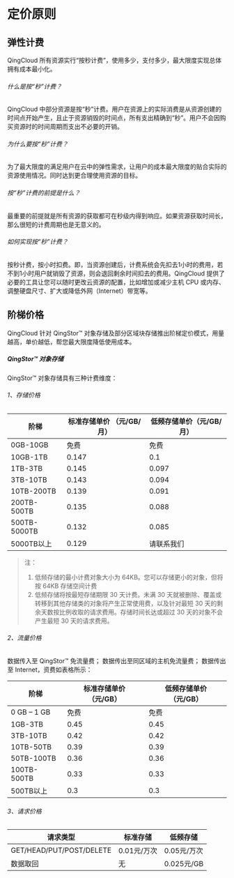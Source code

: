 ---
---

# 定价原则

## 弹性计费

QingCloud 所有资源实行“按秒计费”，使用多少，支付多少，最大限度实现总体拥有成本最小化。

###### 什么是按“秒”计费？

QingCloud 中部分资源是按“秒”计费。用户在资源上的实际消费是从资源创建的时间点开始产生，且止于资源销毁的时间点，所有支出精确到“秒”。用户不会因购买资源时的时间周期而支出不必要的开销。

###### 为什么要按“秒”计费？

为了最大限度的满足用户在云中的弹性需求，让用户的成本最大限度的贴合实际的资源使用情况。同时达到更合理使用资源的目标。

###### 按“秒”计费的前提是什么？

最重要的前提就是所有资源的获取都可在秒级内得到响应。如果资源获取时间长，那么很短的计费周期也是无意义的。

###### 如何实现按“秒”计费？

按秒计费，按小时扣费。即，当资源创建后，计费系统会先扣去1小时的费用，若不到1小时用户就销毁了资源，则会退回剩余时间扣去的费用。QingCloud 提供了必要的工具让您可以随时更改云资源的配置，比如增加或减少主机 CPU 或内存、调整硬盘尺寸、扩大或降低外网（Internet）带宽等。

## 阶梯价格

QingCloud 针对 QingStor™ 对象存储及部分区域块存储推出阶梯定价模式，用量越高，单价越低，帮您最大限度降低使用成本。

##### QingStor™  对象存储

QingStor™  对象存储具有三种计费维度：

###### 1、存储价格

| **阶梯**     | **标准存储单价** （元/GB/月） | **低频存储单价**（元/GB/月） |
| ------------ | ----------------------------- | ---------------------------- |
| 0GB-10GB     | 免费                          | 免费                         |
| 10GB-1TB     | 0.147                         | 0.1                          |
| 1TB-3TB      | 0.145                         | 0.097                        |
| 3TB-10TB     | 0.143                         | 0.094                        |
| 10TB-200TB   | 0.139                         | 0.091                        |
| 200TB-500TB  | 0.135                         | 0.088                        |
| 500TB-5000TB | 0.132                         | 0.085                        |
| 5000TB以上   | 0.129                         | 请联系我们                   |

> 注：
>
> 1. 低频存储的最小计费对象大小为 64KB。您可以存储更小的对象，但将按 64KB 存储空间计费
> 2. 低频存储将按最短存储期限 30 天计费。未满 30 天就被删除、覆盖或转移到其他存储类的对象将产生正常使用费，以及针对最短 30 天的剩余天数按比例收取的请求费用。存储时间长达或超过 30 天的对象不会产生最短 30 天的请求费用。

###### 2、流量价格

数据传入至 QingStor™ 免流量费； 数据传出至同区域的主机免流量费； 数据传出至 Internet，资费如表格所示：

| **阶梯**    | **标准存储单价**（元/GB） | **低频存储单价**（元/GB） |
| ----------- | ------------------------- | ------------------------- |
| 0 GB – 1 GB | 免费                      | 免费                      |
| 1GB-3TB     | 0.45                      | 0.45                      |
| 3TB-10TB    | 0.42                      | 0.42                      |
| 10TB-50TB   | 0.39                      | 0.39                      |
| 50TB-100TB  | 0.36                      | 0.36                      |
| 100TB-500TB | 0.33                      | 0.33                      |
| 500TB以上   | 0.3                       | 0.3                       |

###### 3、请求价格

| **请求类型**             | **标准存储** | **低频存储** |
| ------------------------ | ------------ | ------------ |
| GET/HEAD/PUT/POST/DELETE | 0.01元/万次  | 0.05元/万次  |
| 数据取回                 | 无           | 0.025元/GB   |

